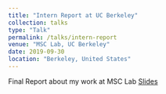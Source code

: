 ```yaml
---
title: "Intern Report at UC Berkeley"
collection: talks
type: "Talk"
permalink: /talks/intern-report
venue: "MSC Lab, UC Berkeley"
date: 2019-09-30
location: "Berkeley, United States"
---
```

Final Report about my work at MSC Lab
[Slides](http://jiaxiaosong.github.io/files/Intern_Report.pptx)
